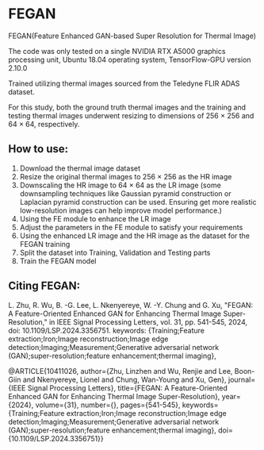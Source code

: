 # FEGAN
FEGAN(Feature Enhanced GAN-based Super Resolution for Thermal Image)

The code was only tested on a single NVIDIA RTX A5000 graphics processing unit, Ubuntu 18.04 operating system, TensorFlow-GPU version 2.10.0 

Trained utilizing thermal images sourced from the Teledyne FLIR ADAS dataset.

For this study, both the ground truth thermal images and the training and testing thermal images underwent resizing to dimensions of 256 × 256 and 64 × 64, respectively.

## How to use:
1. Download the thermal image dataset
2. Resize the original thermal images to 256 × 256 as the HR image
3. Downscaling the HR image to 64 × 64 as the LR image (some downsampling techniques like Gaussian pyramid construction or Laplacian pyramid construction can be used. Ensuring get more realistic low-resolution images can help improve model performance.)
4. Using the FE module to enhance the LR image
5. Adjust the parameters in the FE module to satisfy your requirements
6. Using the enhanced LR image and the HR image as the dataset for the FEGAN training
7. Split the dataset into Training, Validation and Testing parts
8. Train the FEGAN model

## Citing FEGAN:
L. Zhu, R. Wu, B. -G. Lee, L. Nkenyereye, W. -Y. Chung and G. Xu, "FEGAN: A Feature-Oriented Enhanced GAN for Enhancing Thermal Image Super-Resolution," in IEEE Signal Processing Letters, vol. 31, pp. 541-545, 2024, doi: 10.1109/LSP.2024.3356751.
keywords: {Training;Feature extraction;Iron;Image reconstruction;Image edge detection;Imaging;Measurement;Generative adversarial network (GAN);super-resolution;feature enhancement;thermal imaging},

@ARTICLE{10411026,
  author={Zhu, Linzhen and Wu, Renjie and Lee, Boon-Giin and Nkenyereye, Lionel and Chung, Wan-Young and Xu, Gen},
  journal={IEEE Signal Processing Letters}, 
  title={FEGAN: A Feature-Oriented Enhanced GAN for Enhancing Thermal Image Super-Resolution}, 
  year={2024},
  volume={31},
  number={},
  pages={541-545},
  keywords={Training;Feature extraction;Iron;Image reconstruction;Image edge detection;Imaging;Measurement;Generative adversarial network (GAN);super-resolution;feature enhancement;thermal imaging},
  doi={10.1109/LSP.2024.3356751}}

